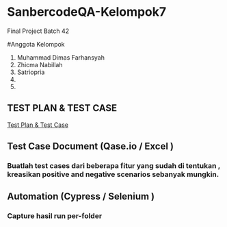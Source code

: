 # SanbercodeQA-Kelompok7
Final Project Batch 42

#Anggota Kelompok
1. Muhammad Dimas Farhansyah
2. Zhicma Nabillah
3. Satriopria
4.
5.

<h2>TEST PLAN & TEST CASE  </h2>
<a href='https://docs.google.com/spreadsheets/d/1P2QSHyAO2_Fam3hR5glC6FxexSeJDOnBswSrLWekuys/edit?usp=share_link'>Test Plan & Test Case </a>

<h2>Test Case Document (Qase.io / Excel ) </h2>
<h3> Buatlah test cases dari beberapa fitur yang sudah di tentukan , kreasikan positive and negative scenarios sebanyak mungkin. </h3>

<h2>Automation (Cypress / Selenium )</h2>
<h3> Capture hasil run per-folder </h3>
